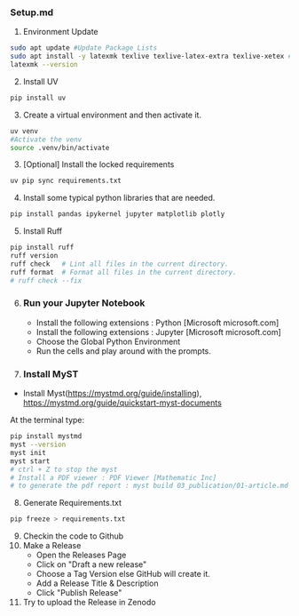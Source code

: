 ### Setup.md

1. Environment Update
```bash
sudo apt update #Update Package Lists
sudo apt install -y latexmk texlive texlive-latex-extra texlive-xetex #Install latexmk and TeX Live for Myst
latexmk --version
```

2. Install UV
```bash
pip install uv
```
3. Create a virtual environment and then activate it.
```bash
uv venv
#Activate the venv
source .venv/bin/activate
```
3. [Optional] Install the locked requirements
 ```bash
uv pip sync requirements.txt
```      
4. Install some typical python libraries that are needed.
 ```bash
 pip install pandas ipykernel jupyter matplotlib plotly 
```
5. Install Ruff
```bash
pip install ruff
ruff version
ruff check   # Lint all files in the current directory.
ruff format  # Format all files in the current directory.
# ruff check --fix
```
6. ### Run your Jupyter Notebook
    - Install the following extensions  : Python [Microsoft microsoft.com]
    - Install the following extensions  : Jupyter [Microsoft microsoft.com]   
    - Choose the Global Python Environment 
    - Run the cells and play around with the prompts.

7. ### Install MyST
* Install Myst(https://mystmd.org/guide/installing), https://mystmd.org/guide/quickstart-myst-documents

At the terminal type:  
```bash
pip install mystmd
myst --version
myst init
myst start
# ctrl + Z to stop the myst 
# Install a PDF viewer : PDF Viewer [Mathematic Inc]
# to generate the pdf report : myst build 03_publication/01-article.md --pdf --output 03_publication/01-article.pdf
``` 

8. Generate Requirements.txt 
```bash
pip freeze > requirements.txt
```

9. Checkin the code to Github
10. Make a Release
    - Open the Releases Page
    - Click on "Draft a new release"
    - Choose a Tag Version else GitHub will create it.
    - Add a Release Title & Description
    - Click "Publish Release"
11. Try to upload the Release in Zenodo


